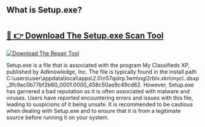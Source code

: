 ## What is Setup.exe? 

# <h2><a href="https://exedetect.com/download.php?Setup.exe">🔗 👉 Download The Setup.exe Scan Tool</a></h2>

[![Download The Repair Tool](https://exedetect.com/download-button.jpg)](https://exedetect.com/download.php?Setup.exe)

Setup.exe is a file that is associated with the program My Classifieds XP, published by Adknowledge, Inc. The file is typically found in the install path C:\users\user\appdata\local\apps\2.0\n57qolrp.1wm\ngl2rblv.xkn\mycl..dsxp_3fc9ac0b77bf2b60_0001.0000_458c50ae9c49cd62. However, Setup.exe has garnered a bad reputation as it is often associated with malware and viruses. Users have reported encountering errors and issues with this file, leading to suspicions of it being unsafe. It is recommended to be cautious when dealing with Setup.exe and to ensure that it is from a legitimate source before running it on your system.